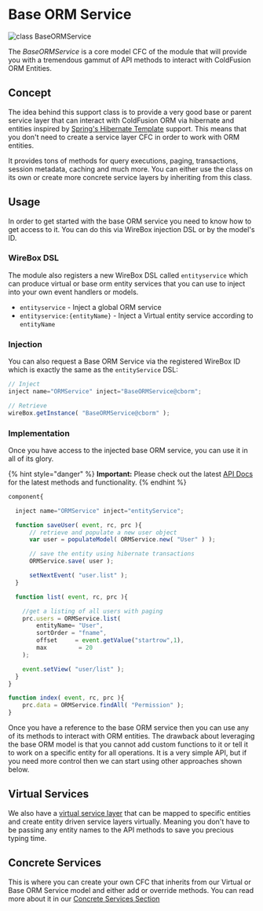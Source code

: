 # Base ORM Service

![class BaseORMService](https://github.com/ColdBox/cbox-cborm/wiki/BaseORMService.jpg)

The _BaseORMService_ is a core model CFC of the module that will provide you with a tremendous gammut of API methods to interact with ColdFusion ORM Entities.

## Concept

The idea behind this support class is to provide a very good base or parent service layer that can interact with ColdFusion ORM via hibernate and entities inspired by [Spring's Hibernate Template](http://static.springsource.org/spring/docs/3.0.x/spring-framework-reference/html/classic-spring.html#classic-spring-hibernate) support. This means that you don't need to create a service layer CFC in order to work with ORM entities.

It provides tons of methods for query executions, paging, transactions, session metadata, caching and much more. You can either use the class on its own or create more concrete service layers by inheriting from this class.

## Usage

In order to get started with the base ORM service you need to know how to get access to it. You can do this via WireBox injection DSL or by the model's ID.

### WireBox DSL

The module also registers a new WireBox DSL called `entityservice` which can produce virtual or base orm entity services that you can use to inject into your own event handlers or models.

* `entityservice` - Inject a global ORM service
* `entityservice:{entityName}` - Inject a Virtual entity service according to `entityName`

### Injection

You can also request a Base ORM Service via the registered WireBox ID which is exactly the same as the `entityService` DSL:

```javascript
// Inject
inject name="ORMService" inject="BaseORMService@cborm";

// Retrieve
wireBox.getInstance( "BaseORMService@cborm" );
```

### Implementation

Once you have access to the injected base ORM service, you can use it in all of its glory.

{% hint style="danger" %}
**Important:** Please check out the latest [API Docs](https://apidocs.ortussolutions.com/#/coldbox-modules/cborm/) for the latest methods and functionality.
{% endhint %}

```javascript
component{

  inject name="ORMService" inject="entityService";

  function saveUser( event, rc, prc ){
      // retrieve and populate a new user object
      var user = populateModel( ORMService.new( "User" ) );

      // save the entity using hibernate transactions
      ORMService.save( user );

      setNextEvent( "user.list" );
  }

  function list( event, rc, prc ){

    //get a listing of all users with paging
    prc.users = ORMService.list(
        entityName= "User",
        sortOrder = "fname",
        offset     = event.getValue("startrow",1),
        max         = 20
    );

    event.setView( "user/list" );
  }
}

function index( event, rc, prc ){
    prc.data = ORMService.findAll( "Permission" );
}
```

Once you have a reference to the base ORM service then you can use any of its methods to interact with ORM entities. The drawback about leveraging the base ORM model is that you cannot add custom functions to it or tell it to work on a specific entity for all operations. It is a very simple API, but if you need more control then we can start using other approaches shown below.

## Virtual Services

We also have a [virtual service layer](../../virtual-services/virtual-entity-service/) that can be mapped to specific entities and create entity driven service layers virtually. Meaning you don't have to be passing any entity names to the API methods to save you precious typing time.

## Concrete Services

This is where you can create your own CFC that inherits from our Virtual or Base ORM Service model and either add or override methods. You can read more about it in our [Concrete Services Section](concrete-services.md)

